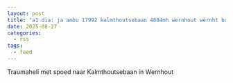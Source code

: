 ```yaml
---
layout: post
title: "a1 dia: ja ambu 17992 kalmthoutsebaan 4884mh wernhout wernht bon 126715"
date: 2025-08-27
categories: 
  - rss
tags: 
  - feed
---
```


Traumaheli met spoed naar Kalmthoutsebaan in Wernhout

